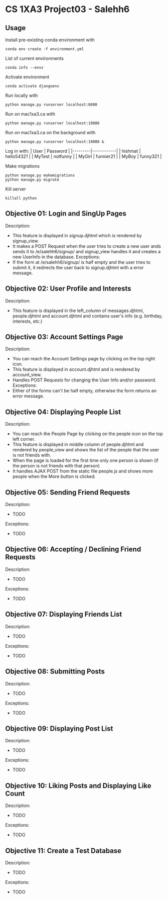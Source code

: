 # CS 1XA3 Project03 - Salehh6

## Usage

Install pre-existing conda environment with

    conda env create -f environment.yml

List of current environments

    conda info --envs

Activate environment

    conda activate djangoenv

Run locally with

    python manage.py runserver localhost:8000

Run on mac1xa3.ca with

    python manage.py runserver localhost:10086

Run on mac1xa3.ca on the background with

    python manage.py runserver localhost:10086 &

Log in with:
| User    | Password   |
|---------|------------|
| hishmat | hello54321 |
| MyTest  | notfunny   |
| MyGirl  | funnier21  |
| MyBoy   | funny321   |

Make migrations

    python manage.py makemigrations
    python manage.py migrate

Kill server

    killall python

## Objective 01: Login and SingUp Pages

Description:
- This feature is displayed in signup.djhtml which is rendered by
signup_view.
- It makes a POST Request when the user tries to create a new user ands sends it to /e/salehh6/signup/ and signup_view handles it and creates a new UserInfo in the database.
Exceptions:
- If the form at /e/salehh6/signup/ is half empty and the user tries to submit it, it redirects the user back to signup.djhtml with a error message.

## Objective 02: User Profile and Interests

Description:
- This feature is displayed in the left_column of messages.djhtml, people.djhtml and account.djhtml and contains user's info (e.g. birthday, interests, etc.)

## Objective 03: Account Settings Page

Description:
- You can reach the Account Settings page by clicking on the top right icon.
- This feature is displayed in account.djhtml and is rendered by account_view.
- Handles POST Requests for changing the User Info and/or password.
Exceptions:
- Either of the forms can't be half empty, otherwise the form returns an error message.

## Objective 04: Displaying People List

Description:
- You can reach the People Page by clicking on the people icon on the top left corner.
- This feature is displayed in middle column of people.djhtml and rendered by people_view and shows the list of the people that the user is not friends with.
- When the page is loaded for the first time only one person is shown (if the person is not friends with that person)
- It handles AJAX POST from the static file people.js and shows more people when the More button is clicked.

## Objective 05: Sending Friend Requests

Description:

* TODO

Exceptions:

* TODO

## Objective 06: Accepting / Declining Friend Requests

Description:

* TODO

Exceptions:

* TODO

## Objective 07: Displaying Friends List

Description:

* TODO

Exceptions:

* TODO

## Objective 08: Submitting Posts

Description:

* TODO

Exceptions:

* TODO

## Objective 09: Displaying Post List

Description:

* TODO

Exceptions:

* TODO

## Objective 10: Liking Posts and Displaying Like Count

Description:

* TODO

Exceptions:

* TODO

## Objective 11: Create a Test Database

Description:

* TODO

Exceptions:

* TODO
